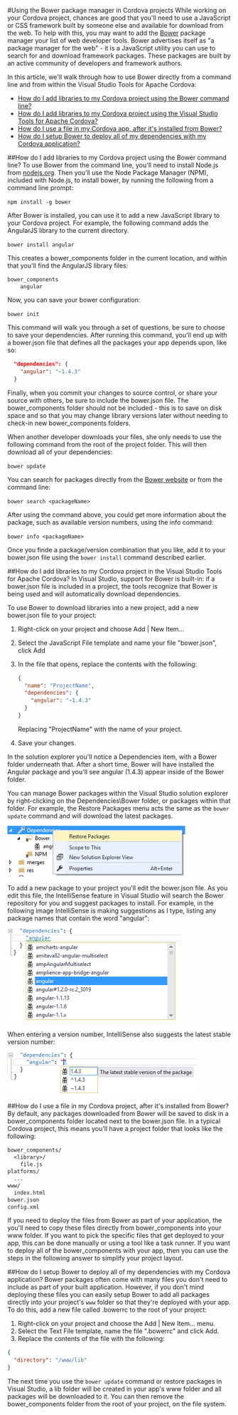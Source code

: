 #Using the Bower package manager in Cordova projects
While working on your Cordova project, chances are good that you'll need to use a JavaScript or CSS framework built by someone else and available for download from the web. To help with this, you may want to add the [Bower](http://www.bower.io) package manager your list of web developer tools. Bower advertises itself as "a package manager for the web" - it is a JavaScript utility you can use to search for and download framework packages. These packages are built by an active community of developers and framework authors.

In this article, we'll walk through how to use Bower directly from a command line and from within the Visual Studio Tools for Apache Cordova:

- [How do I  add libraries to my Cordova project using the Bower command line?](#cmdLine)
- [How do I add libraries to my Cordova project using the Visual Studio Tools for Apache Cordova?](#TACO)
- [How do I use a file in my Cordova app, after it's installed from Bower?](#useFile)
- [How do I setup Bower to deploy all of my dependencies with my Cordova application?](#downloadToWww)

##<a name="cmdLine"></a>How do I  add libraries to my Cordova project using the Bower command line?
To use Bower from the command line, you'll need to install Node.js from [nodejs.org](https://nodejs.org/). Then you'll use the Node Package Manager (NPM), included with Node.js, to install bower, by running the following from a command line prompt:

`npm install -g bower`

After Bower is installed, you can use it to add a new JavaScript library to your Cordova project. For example, the following command adds the AngularJS library to the current directory.

`bower install angular`

This creates a bower_components folder in the current location, and within that you'll find the AngularJS library files:

```
bower_components
    angular
``` 
Now, you can save your bower configuration:

`bower init`

This command will walk you through a set of questions, be sure to choose to save your dependencies. After running this command, you'll end up with a bower.json file that defines all the packages your app depends upon, like so:

```JSON
  "dependencies": {
    "angular": "~1.4.3"
  }
```
Finally, when you commit your changes to source control, or share your source with others, be sure to include the bower.json file. The bower_components folder should not be included - this is to save on disk space and so that you may change library versions later without needing to check-in new bower_components folders.

When another developer downloads your files, she only needs to use the following command from the root of the project folder. This will then download all of your dependencies:

`bower update` 

You can search for packages directly from the [Bower website](http://stackoverflow.com/questions/1880321/why-does-the-260-character-path-length-limit-exist-in-windows) or from the command line:

`bower search <packageName>`

After using the command above, you could get more information about the package, such as available version numbers, using the info command:

`bower info <packageName>`

Once you finde a package/version combination that you like, add it to your bower.json file using the `bower install` command described earlier.

##<a name="TACO"></a>How do I add libraries to my Cordova project in the Visual Studio Tools for Apache Cordova?
In Visual Studio, support for Bower is built-in: if a bower.json file is included in a project, the tools recognize that Bower is being used and will automatically download dependencies.

To use Bower to download libraries into a new project, add a new bower.json file to your project:

1. Right-click on your project and choose Add | New Item...
2. Select the JavaScript File template and name your file "bower.json", click Add
3. In the file that opens, replace the contents with the following:

    ```JSON
    {
      "name": "ProjectName",
      "dependencies": {
        "angular": "~1.4.3"
      }
    }
    ```
    Replacing "ProjectName" with the name of your project.

4. Save your changes.

In the solution explorer you'll notice a Dependencies item, with a Bower folder underneath that. After a short time, Bower will have installed the Angular package and you'll see angular (1.4.3) appear inside of the Bower folder. 

You can manage Bower packages within the Visual Studio solution explorer by right-clicking on the Dependencies\Bower folder, or packages within that folder. For example, the Restore Packages menu acts the same as the `bower update` command and will download the latest packages.

![Restoring packages from the solution explorer menu](media/bower-solution-explorer-menu.png)

To add a new package to your project you'll edit the bower.json file. As you edit this file, the IntelliSense feature in Visual Studio will search the Bower repository for you and suggest packages to install. For example, in the following image IntelliSense is making suggestions as I type, listing any package names that contain the word "angular":

![Visual Studio IntelliSense with suggestions for Bower package names](media/bower-package-intellisense.png)

When entering a version number, IntelliSense also suggests the latest stable version number:

![Visual Studio IntelliSense with suggestions for Bower package version numbers](media/bower-package-version-intellisense.png)

##<a name="useFile"></a>How do I use a file in my Cordova project, after it's installed from Bower?
By default, any packages downloaded from Bower will be saved to disk in a bower_components folder located next to the bower.json file. In a typical Cordova project, this means you'll have a project folder that looks like the following:

```
bower_components/
  <library>/
    file.js
platforms/
  ...
www/
  index.html
bower.json
config.xml
```

If you need to deploy the files from Bower as part of your application, the you'll need to copy these files directly from bower_components into your www folder. If you want to pick the specific files that get deployed to your app, this can be done manually or using a tool like a task runner. If you want to deploy all of the bower_components with your app, then you can use the steps in the following answer to simplify your project layout. 

##<a name="downloadToWww"></a>How do I setup Bower to deploy all of my dependencies with my Cordova application?
Bower packages often come with many files you don't need to include as part of your built application. However, if you don't mind deploying these files you can easily setup Bower to add all packages directly into your project's `www` folder so that they're deployed with your app. To do this, add a new file called .bowerrc to the root of your project:

1. Right-click on your project and choose the Add | New Item... menu.
2. Select the Text File template, name the file ".bowerrc" and click Add.
3. Replace the contents of the file with the following:

```JSON
{
  "directory": "/www/lib"
}
```
The next time you use the `bower update` command or restore packages in Visual Studio, a lib folder will be created in your app's www folder and all packages will be downloaded to it. You can then remove the bower_components folder from the root of your project, on the file system. 
